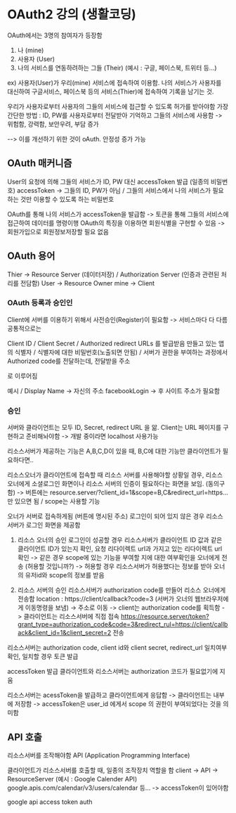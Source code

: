 # OAuth2 강의 (생활코딩)
OAuth에서는 3명의 참여자가 등장함

1. 나 (mine)
2. 사용자 (User)
3. 나의 서비스를 연동하려하는 그들 (Their) (예시 : 구글, 페이스북, 트위터 등...)

ex) 사용자(User)가 우리(mine) 서비스에 접속하여 이용함. 나의 서비스가 사용자를 대신하여 구글서비스, 페이스북 등의 서비스(Thier)에 접속하여 기록을 남기는 것.

우리가 사용자로부터 사용자의 그들의 서비스에 접근할 수 있도록 허가를 받아야함
가장 간단한 방법 : ID, PW를 사용자로부터 전달받아 기억하고 그들의 서비스에 사용함 -> 위험함, 강력함, 보안우려, 부담 증가

--> 이를 개선하기 위한 것이 oAuth. 안정성 증가 가능

## OAuth 매커니즘
User의 요청에 의해 그들의 서비스가 ID, PW 대신 accessToken 발급 (일종의 비밀번호)
accessToken -> 그들의 ID, PW가 아님 / 그들의 서비스에서 나의 서비스가 필요하는 것만 이용할 수 있도록 하는 비밀번호

OAuth를 통해 나의 서비스가 accessToken을 발급함 -> 토큰을 통해 그들의 서비스에 접근하여 데이터를 명령이행
OAuth의 특징을 이용하면 회원식별을 구현할 수 있음 -> 회원가입으로 회원정보저장할 필요 없음

## OAuth 용어
Thier -> Resource Server (데이터저장) / Authorization Server (인증과 관련된 처리를 전담함)
User -> Resource Owner
mine -> Client

### OAuth 등록과 승인인
Client에 서버를 이용하기 위해서 사전승인(Register)이 필요함 -> 서비스마다 다 다름
공통적으로는

Client ID       /        Client Secret             /             Authorized redirect URLs 를 발급받음
만들고 있는 앱의 식별자 / 식별자에 대한 비밀번호(노출되면 안됨) / 서버가 권한을 부여하는 과정에서 Authorized code를 전달하는데, 전달받을 주소

로 이루어짐

예시 / Display Name -> 자신의 주소
facebookLogin -> 후 사이트 주소가 필요함

### 승인
서버와 클라이언트는 모두 ID, Secret, redirect URL 을 앎. Client는 URL 페이지를 구현하고 준비해놔야함 -> 개발 중이라면 localhost 사용가능

리소스서버가 제공하는 기능은 A,B,C,D이 있을 때, B,C에 대한 기능만 클라이언트가 필요하다면..

리소스오너가 클라이언트에 접속할 때 리소스 서버를 사용해야할 상황일 경우, 리소스 오너에게 소셜로그인 화면이나 리소스 서버의 인증이 필요하다는 화면을 보임. (동의구함) -> 버튼에는 resource.server/?client_id=1&scope=B,C&redirect_url=https... 만 있으면 됨 / scope는 사용할 기능

오너가 서버로 접속하게됨 (버튼에 명시된 주소)
로그인이 되어 있지 않은 경우 리소스서버가 로그인 화면을 제공함

1. 리소스 오너의 승인
로그인이 성공할 경우 리소스서버가 클라이언트 ID 값과 같은 클라이언트 ID가 있는지 확인, 요청 리다이렉트 url과 가지고 있는 리다이렉트 url 확인 -> 같은 경우 scope에 있는 기능을 부여할 지에 대한 여부확인을 오너에게 전송 (허용할 것입니까?) -> 허용할 경우 리소스서버가 허용했다는 정보를 받아 오너의 유저id와 scope의 정보를 받음



2. 리소스 서버의 승인
리소스서버가 authorization code를 만들어 리소스 오너에게 전송함
location : https://client/callback?code=3  (서버가 오너의 웹브라우저에게 이동명령을 보냄) -> 주소로 이동 -> client는 authorization code를 획득함 -> 클라이언트는 리소스서버에 직접 접속
https://resource.server/token?grant_type=authorization_code&code=3&redirect_rul=https://client/callback&client_id=1&client_secret=2 전송

리소스서버는 authorization code, client id와 client secret, redirect_url 일치여부 확인, 일치할 경우 토큰 발급


accessToken 발급
클라이언트와 리소스서버는 authorization 코드가 필요없기에 지움

리소스서버는 acessToken을 발급하고 클라이언트에게 응답함 -> 클라이언트는 내부에 저장함 -> accessToken은 user_id 에게서 scope 의 권한이 부여되었다는 것을 의미함

## API 호출
리소스서버를 조작해야함
API (Application Programming Interface)

클라이언트가 리소스서버를 호출할 때, 일종의 조작장치 역할을 함
client -> API -> ResourceServer (예시 : Google Calender API)
google.apis.com/calendar/v3/users/calendar 등... -> accessToken이 있어야함

google api access token auth
